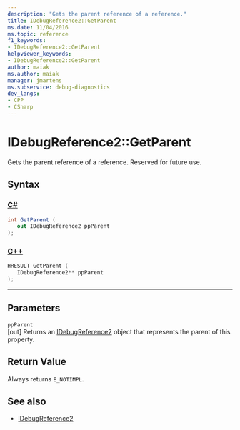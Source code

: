 ```yaml
---
description: "Gets the parent reference of a reference."
title: IDebugReference2::GetParent
ms.date: 11/04/2016
ms.topic: reference
f1_keywords:
- IDebugReference2::GetParent
helpviewer_keywords:
- IDebugReference2::GetParent
author: maiak
ms.author: maiak
manager: jmartens
ms.subservice: debug-diagnostics
dev_langs:
- CPP
- CSharp
---
```

# IDebugReference2::GetParent

Gets the parent reference of a reference. Reserved for future use.

## Syntax

### [C#](#tab/csharp)
```csharp
int GetParent ( 
   out IDebugReference2 ppParent
);
```
### [C++](#tab/cpp)
```cpp
HRESULT GetParent ( 
   IDebugReference2** ppParent
);
```
---

## Parameters
`ppParent`\
[out] Returns an [IDebugReference2](../../../extensibility/debugger/reference/idebugreference2.md) object that represents the parent of this property.

## Return Value
 Always returns `E_NOTIMPL`.

## See also
- [IDebugReference2](../../../extensibility/debugger/reference/idebugreference2.md)
